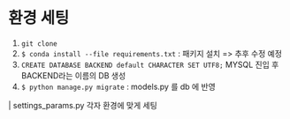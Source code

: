 # 환경 세팅 
1. `git clone`
2. `$ conda install --file requirements.txt` : 패키지 설치 => 추후 수정 예정
3. `CREATE DATABASE BACKEND default CHARACTER SET UTF8;`
MYSQL 진입 후 BACKEND라는 이름의 DB 생성
4. `$ python manage.py migrate` : models.py 를 db 에 반영

| settings_params.py 각자 환경에 맞게 세팅
